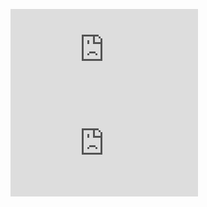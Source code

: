 ![Encoding & decoding procedure](https://github.com/NikosNikolopoulos/StringCompressionMethods/tree/main/Report/EncodingDecodingProcedure.pdf)
![Update procedure](https://github.com/NikosNikolopoulos/StringCompressionMethods/tree/main/Report/UpdateProcedure.pdf)
